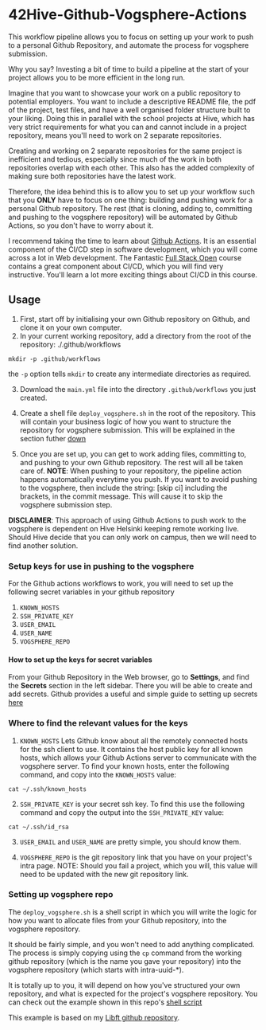 # 42Hive-Github-Vogsphere-Actions

This workflow pipeline allows you to focus on setting up your work to push to a personal Github Repository, and automate the process for vogsphere submission.

Why you say? Investing a bit of time to build a pipeline at the start of your project allows you to be more efficient in the long run. 

Imagine that you want to showcase your work on a public repository to potential employers. You want to include a descriptive README file, the pdf of the project, test files, and have a well organised folder structure built to your liking. Doing this in parallel with the school projects at Hive, which has very strict requirements for what you can and cannot include in a project repository, means you'll need to work on 2 separate repositories.

Creating and working on 2 separate repositories for the same project is inefficient and tedious, especially since much of the work in both repositories overlap with each other. This also has the added complexity of making sure both repositories have the latest work. 

Therefore, the idea behind this is to allow you to set up your workflow such that you **ONLY** have to focus on one thing: building and pushing work for a personal Github repository. The rest (that is cloning, adding to, committing and pushing to the vogsphere repository) will be automated by Github Actions, so you don't have to worry about it.

I recommend taking the time to learn about [Github Actions](https://docs.github.com/en/actions). It is an essential component of the CI/CD step in software development, which you will come across a lot in Web development. The Fantastic [Full Stack Open](https://fullstackopen.com/en/part11) course contains a great component about CI/CD, which you will find very instructive. You'll learn a lot more exciting things about CI/CD in this course.

## Usage
1. First, start off by initialising your own Github repository on Github, and clone it on your own computer.
2. In your current working repository, add a directory from the root of the repository: ./.github/workflows
```
mkdir -p .github/workflows
```
the `-p` option tells `mkdir` to create any intermediate directories as required.

3. Download the `main.yml` file into the directory `.github/workflows` you just created. 

4. Create a shell file `deploy_vogsphere.sh` in the root of the repository. This will contain your business logic of how you want to structure the repository for vogsphere submission. This will be explained in the section futher [down](#Setting-up-vogsphere-repo)

5. Once you are set up, you can get to work adding files, committing to, and pushing to your own Github repository. The rest will all be taken care of. **NOTE**: When pushing to your repository, the pipeline action happens automatically everytime you push. If you want to avoid pushing to the vogsphere, then include the string: \[skip ci\] including the brackets, in the commit message. This will cause it to skip the vogsphere submission step.

**DISCLAIMER**: This approach of using Github Actions to push work to the vogsphere is dependent on Hive Helsinki keeping remote working live. Should Hive decide that you can only work on campus, then we will need to find another solution.

### Setup keys for use in pushing to the vogsphere
For the Github actions workflows to work, you will need to set up the following secret variables in your github repository
1. `KNOWN_HOSTS`
2. `SSH_PRIVATE_KEY`
3. `USER_EMAIL`
4. `USER_NAME`
5. `VOGSPHERE_REPO`

#### How to set up the keys for secret variables
From your Github Repository in the Web browser, go to **Settings**, and find the **Secrets** section in the left sidebar. There you will be able to create and add secrets.
Github provides a useful and simple guide to setting up secrets [here](https://docs.github.com/en/actions/security-guides/encrypted-secrets#creating-encrypted-secrets-for-a-repository)

### Where to find the relevant values for the keys
1. `KNOWN_HOSTS` Lets Github know about all the remotely connected hosts for the ssh client to use. It contains the host public key for all known hosts, which allows your Github Actions server to communicate with the vogsphere server. To find your known hosts, enter the following command, and copy into the `KNOWN_HOSTS` value:
```
cat ~/.ssh/known_hosts
```
2. `SSH_PRIVATE_KEY` is your secret ssh key. To find this use the following command and copy the output into the `SSH_PRIVATE_KEY` value:
```
cat ~/.ssh/id_rsa
```
3. `USER_EMAIL` and `USER_NAME` are pretty simple, you should know them.

4. `VOGSPHERE_REPO` is the git repository link that you have on your project's intra page. NOTE: Should you fail a project, which you will, this value will need to be updated with the new git repository link. 
 
### Setting up vogsphere repo
The `deploy_vogsphere.sh` is a shell script in which you will write the logic for how you want to allocate files from your Github repository, into the vogsphere repository. 

It should be fairly simple, and you won't need to add anything complicated. The process is simply copying using the `cp` command from the working github repository (which is the name you gave your repository) into the vogsphere repository (which starts with intra-uuid-\*).

It is totally up to you, it will depend on how you've structured your own repository, and what is expected for the project's vogsphere repository. You can check out the example shown in this repo's [shell script](https://github.com/Caruychen/42Hive-Github-Vogsphere-Actions/blob/main/deploy_vogsphere.sh)

This example is based on my [Libft github repository](https://github.com/Caruychen/42Hive-Libft).
